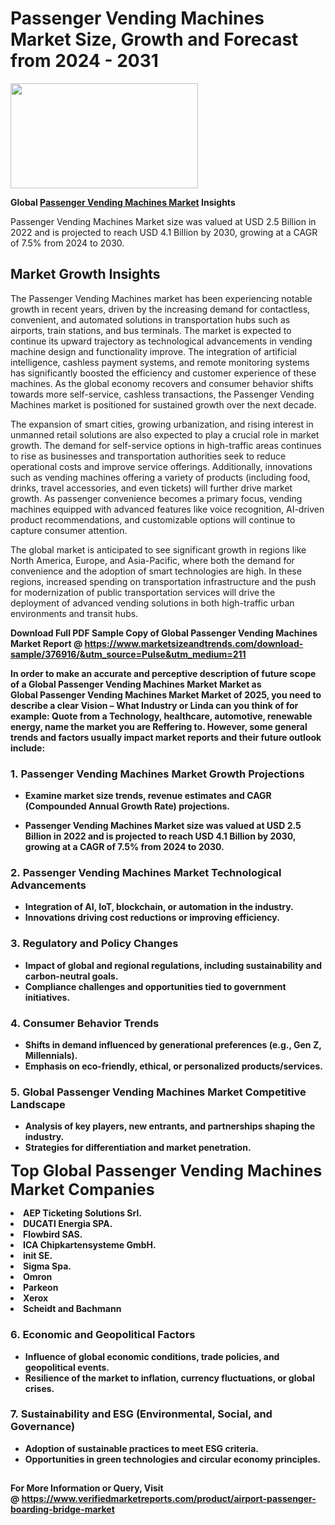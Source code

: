 <H1>Passenger Vending Machines Market Size, Growth and Forecast from 2024 - 2031</H1><img class="aligncenter size-medium wp-image-584254" src="https://thirdeyenews.in/wp-content/uploads/2024/09/Global-Market-Research-300x168.jpeg" alt="" width="300" height="168" /><p><strong>Global&nbsp;<a href="https://www.marketsizeandtrends.com/download-sample/376916/&amp;utm_source=Pulse&amp;utm_medium=211">Passenger Vending Machines Market</a> Insights</strong></p><p>Passenger Vending Machines Market size was valued at USD 2.5 Billion in 2022 and is projected to reach USD 4.1 Billion by 2030, growing at a CAGR of 7.5% from 2024 to 2030.</p><p><h2>Market Growth Insights</h2> <p>The Passenger Vending Machines market has been experiencing notable growth in recent years, driven by the increasing demand for contactless, convenient, and automated solutions in transportation hubs such as airports, train stations, and bus terminals. The market is expected to continue its upward trajectory as technological advancements in vending machine design and functionality improve. The integration of artificial intelligence, cashless payment systems, and remote monitoring systems has significantly boosted the efficiency and customer experience of these machines. As the global economy recovers and consumer behavior shifts towards more self-service, cashless transactions, the Passenger Vending Machines market is positioned for sustained growth over the next decade.</p> <p><strong></strong></p> <p>The expansion of smart cities, growing urbanization, and rising interest in unmanned retail solutions are also expected to play a crucial role in market growth. The demand for self-service options in high-traffic areas continues to rise as businesses and transportation authorities seek to reduce operational costs and improve service offerings. Additionally, innovations such as vending machines offering a variety of products (including food, drinks, travel accessories, and even tickets) will further drive market growth. As passenger convenience becomes a primary focus, vending machines equipped with advanced features like voice recognition, AI-driven product recommendations, and customizable options will continue to capture consumer attention.</p> <p>The global market is anticipated to see significant growth in regions like North America, Europe, and Asia-Pacific, where both the demand for convenience and the adoption of smart technologies are high. In these regions, increased spending on transportation infrastructure and the push for modernization of public transportation services will drive the deployment of advanced vending solutions in both high-traffic urban environments and transit hubs.</p> <p><strong></p><p><span class=""><strong>Download Full PDF Sample Copy of Global Passenger Vending Machines Market Report</strong> @ <a href="https://www.marketsizeandtrends.com/download-sample/376916/&amp;utm_source=Pulse&amp;utm_medium=211" target="_blank">https://www.marketsizeandtrends.com/download-sample/376916/&amp;utm_source=Pulse&amp;utm_medium=211</a></span></p><p>In order to make an accurate and perceptive description of future scope of a Global&nbsp;Passenger Vending Machines Market Market as Global&nbsp;Passenger Vending Machines Market Market of 2025, you need to describe a clear Vision &ndash; What Industry or Linda can you think of for example: Quote from a Technology, healthcare, automotive, renewable energy, name the market you are Reffering to. However, some general trends and factors usually impact market reports and their future outlook include:</p><h3>1.&nbsp;<strong>Passenger Vending Machines Market Growth Projections</strong></h3><ul><li>Examine market size trends, revenue estimates and CAGR (Compounded Annual Growth Rate) projections.</li><li><p>Passenger Vending Machines Market size was valued at USD 2.5 Billion in 2022 and is projected to reach USD 4.1 Billion by 2030, growing at a CAGR of 7.5% from 2024 to 2030.</p></li></ul><h3>2.&nbsp;<strong>Passenger Vending Machines Market Technological Advancements</strong></h3><ul><li>Integration of AI, IoT, blockchain, or automation in the industry.</li><li>Innovations driving cost reductions or improving efficiency.</li></ul><h3>3.&nbsp;<strong>Regulatory and Policy Changes</strong></h3><ul><li>Impact of global and regional regulations, including sustainability and carbon-neutral goals.</li><li>Compliance challenges and opportunities tied to government initiatives.</li></ul><h3>4.&nbsp;<strong>Consumer Behavior Trends</strong></h3><ul><li>Shifts in demand influenced by generational preferences (e.g., Gen Z, Millennials).</li><li>Emphasis on eco-friendly, ethical, or personalized products/services.</li></ul><h3>5.&nbsp;<strong>Global Passenger Vending Machines Market Competitive Landscape</strong></h3><ul><li>Analysis of key players, new entrants, and partnerships shaping the industry.</li><li>Strategies for differentiation and market penetration.</li></ul><p data-pm-slice="1 1 []"><span style="color: inherit; font-family: inherit; font-size: 25px;">Top Global Passenger Vending Machines Market Companies</span></p><div class="" data-test-id=""><p><li>AEP Ticketing Solutions Srl.</li><li> DUCATI Energia SPA.</li><li> Flowbird SAS.</li><li> ICA Chipkartensysteme GmbH.</li><li> init SE.</li><li> Sigma Spa.</li><li> Omron</li><li> Parkeon</li><li> Xerox</li><li> Scheidt and Bachmann</li></p></div><h3>6.&nbsp;<strong>Economic and Geopolitical Factors</strong></h3><ul><li>Influence of global economic conditions, trade policies, and geopolitical events.</li><li>Resilience of the market to inflation, currency fluctuations, or global crises.</li></ul><h3>7.&nbsp;<strong>Sustainability and ESG (Environmental, Social, and Governance)</strong></h3><ul><li>Adoption of sustainable practices to meet ESG criteria.</li><li>Opportunities in green technologies and circular economy principles.</li></ul><h2><strong style="font-size: 14px;">For More Information or Query, Visit @&nbsp;</strong><a style="background-color: #ffffff; font-size: 14px;" href="https://www.marketsizeandtrends.com/report/passenger-vending-machines-market/" target="_blank">https://www.verifiedmarketreports.com/product/airport-passenger-boarding-bridge-market</a></h2>
